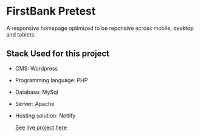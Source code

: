 # FirstBank Pretest
A responsive homepage optimized to be reponsive across mobile, desktop and tablets.

## Stack Used for this project
- CMS: Wordpress
- Programming language: PHP
- Database: MySql
- Server: Apache
- Hosting solution: Netlify

  [See live project here](https://firstbank-pretest.netlify.app/)

